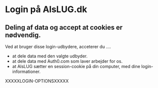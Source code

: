 # Login på AlsLUG.dk

## Deling af data og accept at cookies er nødvendig.
Ved at bruger disse login-udbydere, acceterer du ....

- at dele data med den valgte udbyder.
- at dele data med Auth0.com som laver arbejder for os.
- at AlsLUG sætter en session-cookie på din computer, med dine login-informationer.

XXXXXLOGIN-OPTIONSXXXXX
